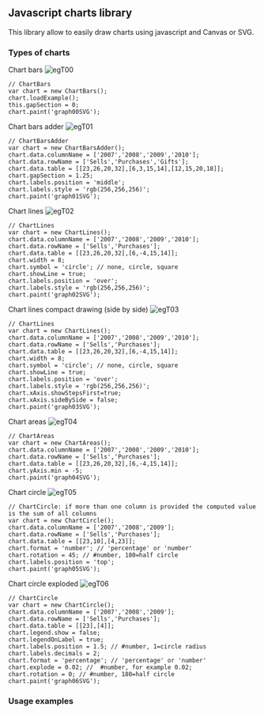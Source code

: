 ## Javascript charts library

This library allow to easily draw charts using javascript and Canvas or SVG.

### Types of charts

Chart bars
![egT00](https://raw.github.com/optimisme/javascript-charts/master/captures/egT00.png)

    // ChartBars
    var chart = new ChartBars();
    chart.loadExample();
    this.gapSection = 0;
    chart.paint('graph00SVG');

Chart bars adder
![egT01](https://raw.github.com/optimisme/javascript-charts/master/captures/egT01.png)

    // ChartBarsAdder
    var chart = new ChartBarsAdder();
    chart.data.columnName = ['2007','2008','2009','2010'];
    chart.data.rowName = ['Sells','Purchases','Gifts'];
    chart.data.table = [[23,26,20,32],[6,3,15,14],[12,15,20,18]];
    chart.gapSection = 1.25;
    chart.labels.position = 'middle'; 
    chart.labels.style = 'rgb(256,256,256)';
    chart.paint('graph01SVG');

Chart lines
![egT02](https://raw.github.com/optimisme/javascript-charts/master/captures/egT02.png)

    // ChartLines
    var chart = new ChartLines();
    chart.data.columnName = ['2007','2008','2009','2010'];
    chart.data.rowName = ['Sells','Purchases'];
    chart.data.table = [[23,26,20,32],[6,-4,15,14]];
    chart.width = 8;
    chart.symbol = 'circle'; // none, circle, square 
    chart.showLine = true;
    chart.labels.position = 'over';
    chart.labels.style = 'rgb(256,256,256)';
    chart.paint('graph02SVG');

Chart lines compact drawing (side by side)
![egT03](https://raw.github.com/optimisme/javascript-charts/master/captures/egT03.png)

    // ChartLines
    var chart = new ChartLines();
    chart.data.columnName = ['2007','2008','2009','2010'];
    chart.data.rowName = ['Sells','Purchases'];
    chart.data.table = [[23,26,20,32],[6,-4,15,14]];
    chart.width = 8;
    chart.symbol = 'circle'; // none, circle, square 
    chart.showLine = true;
    chart.labels.position = 'over';
    chart.labels.style = 'rgb(256,256,256)';
    chart.xAxis.showStepsFirst=true;
    chart.xAxis.sideBySide = false;
    chart.paint('graph03SVG');

Chart areas
![egT04](https://raw.github.com/optimisme/javascript-charts/master/captures/egT04.png)

    // ChartAreas
    var chart = new ChartAreas();
    chart.data.columnName = ['2007','2008','2009','2010'];
    chart.data.rowName = ['Sells','Purchases'];
    chart.data.table = [[23,26,20,32],[6,-4,15,14]];
    chart.yAxis.min = -5;
    chart.paint('graph04SVG');

Chart circle
![egT05](https://raw.github.com/optimisme/javascript-charts/master/captures/egT05.png)

    // ChartCircle: if more than one column is provided the computed value is the sum of all columns
    var chart = new ChartCircle();
    chart.data.columnName = ['2007','2008','2009'];
    chart.data.rowName = ['Sells','Purchases'];
    chart.data.table = [[23,10],[4,23]];
    chart.format = 'number'; // 'percentage' or 'number'
    chart.rotation = 45; // #number, 180=half circle
    chart.labels.position = 'top';
    chart.paint('graph05SVG');

Chart circle exploded
![egT06](https://raw.github.com/optimisme/javascript-charts/master/captures/egT06.png)

    // ChartCircle
    var chart = new ChartCircle();
    chart.data.columnName = ['2007','2008','2009'];
    chart.data.rowName = ['Sells','Purchases'];
    chart.data.table = [[23],[4]];
    chart.legend.show = false;
    chart.legendOnLabel = true;
    chart.labels.position = 1.5; // #number, 1=circle radius
    chart.labels.decimals = 2;
    chart.format = 'percentage'; // 'percentage' or 'number'
    chart.explode = 0.02; //  #number, for example 0.02;
    chart.rotation = 0; // #number, 180=half circle
    chart.paint('graph06SVG');

### Usage examples



